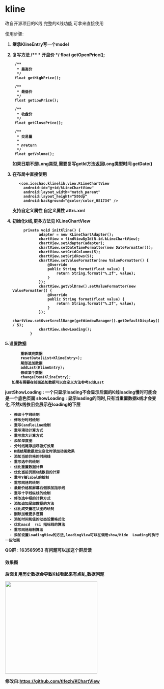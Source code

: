 # kline
改自开源项目的K线
完整的K线功能,可拿来直接使用

使用步骤: 

  1. <b>继承KlineEntry写一个model<b>
  2. 复写方法
          /**
           * 开盘价
           */
          float getOpenPrice();

          /**
           * 最高价
           */
          float getHighPrice();

          /**
           * 最低价
           */
          float getLowPrice();

          /**
           * 收盘价
           */
          float getClosePrice();

          /**
           * 交易量
           *
           * @return
           */
          float getVolume();
     如果日期不是Long类型,需要复写getId方法返回Long类型时间
          getDate()
  3. 在布局中直接使用

            <com.icechao.klinelib.view.KLineChartView
              android:id="@+id/kLineChartView"
              android:layout_width="match_parent"
              android:layout_height="580dp"
              android:background="@color/color_081734" />
      支持自定义属性
              自定义属性
              attrs.xml
  4. 初始化k线,更多方法见 KLineChartView
  
              private void initKline() {
                     adapter = new KLineChartAdapter();
                     chartView = findViewById(R.id.kLineChartView);
                     chartView.setAdapter(adapter);
                     chartView.setDateTimeFormatter(new DateFormatter());
                     chartView.setGridColumns(5);
                     chartView.setGridRows(5);
                     chartView.setValueFormatter(new ValueFormatter() {
                         @Override
                         public String format(float value) {
                             return String.format("%.2f", value);
                         }
                     });
                     chartView.getVolDraw().setValueFormatter(new ValueFormatter() {
                         @Override
                         public String format(float value) {
                             return String.format("%.2f", value);
                         }
                     });
                     chartView.setOverScrollRange(getWindowManager().getDefaultDisplay().getWidth() / 5);
                     chartView.showLoading();
                 }
  5.设置数据 
  
           重新填充数据
           resetData(List<KlineEntry>);
           尾部追加数据 
           addLast(KlineEntry);
           修改某个数据 
           changeItem(KlineEntry);
       如果有需要在前面追加数据可以自定义方法参考addLast


    
   justShowLoading :  一个只显示loading不会显示后面的K线loading慢时可能会是一个底色页面
   showLoading : 显示loading的同时,只有当重置数据k线才会变化,不然k线依旧会展示在loading的下层



      - 修改十字线绘制
      - 修改分时线绘制
      - 重写CandleLine绘制
      - 重写滑动计算方式
      - 重写放大计算方式
      - 添加深度图
      - 分时线尾添加呼吸灯效果
      - K线结尾数据发生变化时添加动画效果
      - 添加当前价格的时间线
      - 重写选中的绘制
      - 优化重置数据计算
      - 优化当前页面K线数目的计算
      - 重写Y轴label的绘制
      - 重写网格的绘制
      - 最新价格和屏幕右侧添加指示线
      - 重写十字线纵线的绘制
      - 修改选中框的计算方式
      - 添加追加尾部数据的方法
      - 优化成交量柱状图的绘制
      - 删除加载更多逻辑
      - 添加时间和值的动态设置格式化
      - 优化macd  rsi 指标线的算法
      - 重写网格绘制算法
      - 添加设置LoadingView的方法,loadingView可以在调用show/Hide  Loading时执行一些动画

  
  
 QQ群 :  163565953
 有问题可以加这个群反馈
  
#### 效果图
后面复用历史数据会导致K线看起来有点乱,数据问题



<img src="https://github.com/icechao/KlineChart/blob/master/7i7by-qncwl.gif" width="300" hegiht="500" align=center />


修改自:https://github.com/tifezh/KChartView


